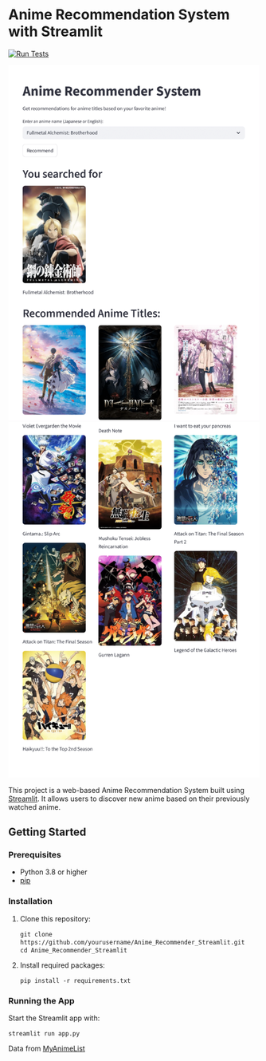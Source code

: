 # Anime Recommendation System with Streamlit

[![Run Tests](https://github.com/sb2356-iiitr/Anime_Recommender_Streamlit/actions/workflows/test_ci_cd.yml/badge.svg?branch=Readme)](https://github.com/sb2356-iiitr/Anime_Recommender_Streamlit/actions/workflows/test_ci_cd.yml)

![Anime Recommender Screenshot](images/Streamlit-1.png)
![Anime Recommender Screenshot](images/Streamlit-2.png)

This project is a web-based Anime Recommendation System built using [Streamlit](https://streamlit.io/). It allows users to discover new anime based on their previously watched anime.


## Getting Started

### Prerequisites

- Python 3.8 or higher
- [pip](https://pip.pypa.io/en/stable/)

### Installation

1. Clone this repository:
    ```
    git clone https://github.com/yourusername/Anime_Recommender_Streamlit.git
    cd Anime_Recommender_Streamlit
    ```

2. Install required packages:
    ```
    pip install -r requirements.txt
    ```

### Running the App

Start the Streamlit app with:
```
streamlit run app.py
```

Data from [MyAnimeList](https://myanimelist.net/)
